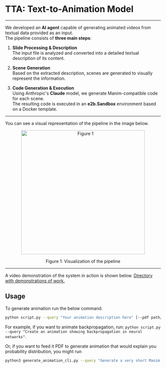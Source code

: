 # TTA: Text-to-Animation Model

---
We developed an **AI agent** capable of generating animated videos from textual data provided as an input.  
The pipeline consists of **three main steps**:

1. **Slide Processing & Description**  
   The input file is analyzed and converted into a detailed textual description of its content.

2. **Scene Generation**  
   Based on the extracted description, scenes are generated to visually represent the information.

3. **Code Generation & Execution**  
   Using Anthropic's **Claude** model, we generate Manim-compatible code for each scene.  
   The resulting code is executed in an **e2b.Sandbox** environment based on a Docker template.

---

You can see a visual representation of the pipeline in the image below.
<p align="center">
  <img src="https://github.com/user-attachments/assets/1b22dccd-5e0d-427a-8a2d-f1448cef252c" width="400" title="Figure 1">
</p>
<p align="center">Figure 1: Visualization of the pipeline</p>

---

A video demonstration of the system in action is shown below.
[Directory with demonstrations of work.](https://github.com/TyKo0707/e2b_hackathon/tree/main/demos)


## Usage

To generate animation run the below command.
```bash
python script.py --query "Your animation description here" [--pdf path/to/document.pdf] [--output-dir output_folder]
```

For example, if you want to animate backpropagation, run: `python script.py --query "Create an animation showing backpropagation in neural networks"`.

Or, if you want to feed it PDF to generate animation that would explain you probability distribution, you might run 

```bash
python3 generate_animation_cli.py --query "Generate a very short Manim animationthat would explain probability distributions in the attached PDF. Keep the animation short, the length of the scene should not exceed 100 lines." --pdf=./assets/example2.pdf
```